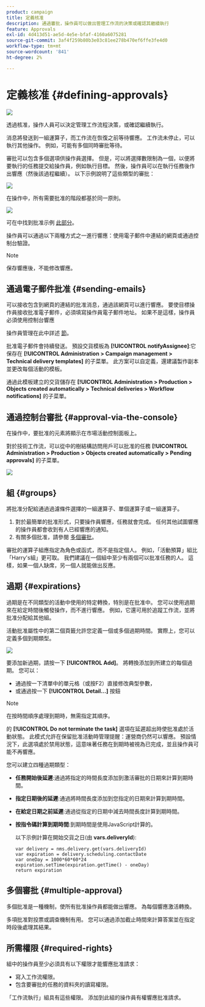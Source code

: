 ```yaml
---
product: campaign
title: 定義核准
description: 通過審批，操作員可以做出管理工作流的決策或確認其繼續執行
feature: Approvals
exl-id: 4d413d51-ae5d-4e5e-bfaf-4160a6075281
source-git-commit: 3af4f259b80b3e03c81ee278b470ef6ffe3fe4d0
workflow-type: tm+mt
source-wordcount: '841'
ht-degree: 2%

---
```


# 定義核准 {#defining-approvals}

![](../../assets/common.svg)

透過核准，操作人員可以決定管理工作流程決策，或確認繼續執行。

消息將發送到一組運算子，而工作流在恢復之前等待響應。 工作流未停止，可以執行其他操作。 例如，可能有多個同時審批等待。

審批可以包含多個選項供操作員選擇。 但是，可以將選擇數限制為一個，以便將要執行的任務提交給操作員，例如執行目標。 然後，操作員可以在執行任務後作出響應（然後該過程繼續）。 以下示例說明了這些類型的審批：

![](assets/validation-1.png)

在操作中，所有需要批准的階段都基於同一原則。

![](assets/validation-1-in-op.png)

可在中找到批准示例 [此部分](../../campaign/using/marketing-campaign-approval.md#checking-and-approving-deliveries)。

操作員可以通過以下兩種方式之一進行響應：使用電子郵件中連結的網頁或通過控制台驗證。

>[!NOTE]
>
>保存響應後，不能修改響應。

## 通過電子郵件批准 {#sending-emails}

可以接收包含到網頁的連結的批准消息，通過該網頁可以進行響應。 要使目標操作員接收批准電子郵件，必須填寫操作員電子郵件地址。 如果不是這樣，操作員必須使用控制台響應

操作員管理在此中詳述 [節](../../platform/using/access-management.md)。

批准電子郵件會持續發送。 預設交貨模板為 **[!UICONTROL notifyAssignee]**:它保存在 **[!UICONTROL Administration > Campaign management > Technical delivery templates]** 的子菜單。 此方案可以自定義，還建議製作副本並更改每個活動的模板。

通過此模板建立的交貨儲存在 **[!UICONTROL Administration > Production > Objects created automatically > Technical deliveries > Workflow notifications]** 的子菜單。

## 通過控制台審批 {#approval-via-the-console}

在操作中，要批准的元素將顯示在市場活動控制面板上。

對於技術工作流，可以從中的樹結構訪問用戶可以批准的任務 **[!UICONTROL Administration > Production > Objects created automatically > Pending approvals]** 的子菜單。

![](assets/validation-node.png)

## 組 {#groups}

將批准分配給通過過濾條件選擇的一組運算子、單個運算子或一組運算子。

1. 對於最簡單的批准形式，只要操作員響應，任務就會完成。 任何其他試圖響應的操作員都會收到有人已經響應的通知。
1. 有關多個批准，請參閱 [多個審批](#multiple-approval)。

審批的運算子組應指定為角色或函式，而不是指定個人。 例如，「活動預算」組比「Harry&#39;s組」更可取。 我們建議在一個組中至少有兩個可以批准任務的人。 這樣，如果一個人缺席，另一個人就能做出反應。

## 過期 {#expirations}

過期是在不同類型的活動中使用的特定轉換，特別是在批准中。 您可以使用過期來在給定時間後觸發操作，而不進行響應。 例如，它還可用於追蹤工作流，並將批准分配給其他組。

活動批准屬性中的第二個頁籤允許您定義一個或多個過期時間。 實際上，您可以定義多個到期類型。

![](assets/expiration.png)

要添加新過期，請按一下 **[!UICONTROL Add]**。 將轉換添加到所建立的每個過期。 您可以：

* 通過按一下清單中的單元格（或按F2）直接修改典型參數，
* 或通過按一下 **[!UICONTROL Detail...]** 按鈕

>[!NOTE]
>
>在按時間順序處理到期時，無需指定其順序。

的 **[!UICONTROL Do not terminate the task]** 選項在延遲超出時使批准處於活動狀態。 此模式允許在保留批准活動時管理提醒：運營商仍然可以響應。 預設情況下，此選項處於禁用狀態，這意味著任務在到期時被視為已完成，並且操作員可能不再響應。

您可以建立四種過期類型：

* **任務開始後延遲**:通過將指定的時間長度添加到激活審批的日期來計算到期時間。
* **指定日期後的延遲**:通過將時間長度添加到您指定的日期來計算到期時間。
* **在給定日期之前延遲**:通過從指定的日期中減去時間長度計算到期時間。
* **按指令碼計算到期時間**:到期時間是使用JavaScript計算的。

   以下示例計算在開始交貨之日(由 **vars.deliveryId**):

   ```
   var delivery = nms.delivery.get(vars.deliveryId)
   var expiration = delivery.scheduling.contactDate
   var oneDay = 1000*60*60*24
   expiration.setTime(expiration.getTime() - oneDay)
   return expiration
   ```

## 多個審批 {#multiple-approval}

多個批准是一種機制，使所有批准操作員都能做出響應。 為每個響應激活轉換。

多項批准對投票或調查機制有用。 您可以通過添加截止時間來計算答案並在指定時段後處理其結果。

## 所需權限 {#required-rights}

組中的操作員至少必須具有以下權限才能響應批准請求：

* 寫入工作流權限。
* 包含要審批的任務的資料夾的讀寫權限。

「工作流執行」組具有這些權限。 添加到此組的操作員有權響應批准請求。
